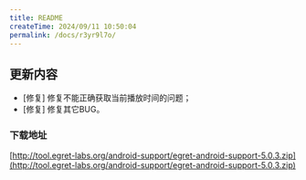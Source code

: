 ```yaml
---
title: README
createTime: 2024/09/11 10:50:04
permalink: /docs/r3yr9l7o/
---
```

## 更新内容

* [修复] 修复不能正确获取当前播放时间的问题；
* [修复] 修复其它BUG。
### 下载地址

[http://tool.egret-labs.org/android-support/egret-android-support-5.0.3.zip](http://tool.egret-labs.org/android-support/egret-android-support-5.0.3.zip)